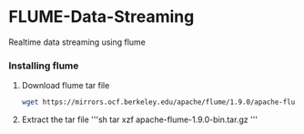 # FLUME-Data-Streaming
Realtime data streaming using flume


### Installing flume
1. Download flume tar file
   ```sh
   wget https://mirrors.ocf.berkeley.edu/apache/flume/1.9.0/apache-flume-1.9.0-bin.tar.gz
   ```
2. Extract the tar file
   '''sh
   tar xzf apache-flume-1.9.0-bin.tar.gz
   '''
